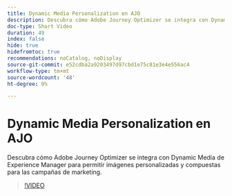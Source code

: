 ```yaml
---
title: Dynamic Media Personalization en AJO
description: Descubra cómo Adobe Journey Optimizer se integra con Dynamic Media de Experience Manager para permitir imágenes personalizadas y compuestas para las campañas de marketing.
doc-type: Short Video
duration: 49
index: false
hide: true
hidefromtoc: true
recommendations: noCatalog, noDisplay
source-git-commit: e52cdba2a9203497d97cbd1e75c81e3e4e556ac4
workflow-type: tm+mt
source-wordcount: '48'
ht-degree: 0%

---
```



# Dynamic Media Personalization en AJO

Descubra cómo Adobe Journey Optimizer se integra con Dynamic Media de Experience Manager para permitir imágenes personalizadas y compuestas para las campañas de marketing.

<!-- 62_S520_3442520_48_dynamic-media-personalization-in-ajo -->
>[!VIDEO](https://video.tv.adobe.com/v/3458201/?learn=on&enablevpops=true)
